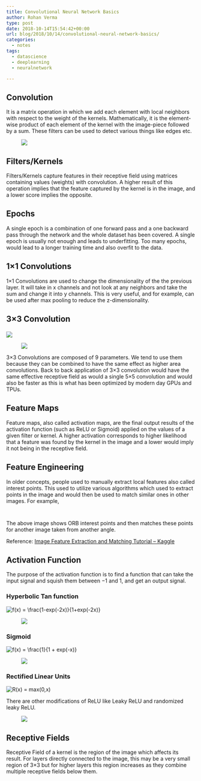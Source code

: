 ```yaml
---
title: Convolutional Neural Network Basics
author: Rohan Verma
type: post
date: 2018-10-14T15:54:42+00:00
url: blog/2018/10/14/convolutional-neural-network-basics/
categories:
  - notes
tags:
  - datascience
  - deeplearning
  - neuralnetwork

---
```

## Convolution

It is a matrix operation in which we add each element with local neighbors with respect to the weight of the kernels. Mathematically, it is the element-wise product of each element of the kernel with the image-piece followed by a sum. These filters can be used to detect various things like edges etc.<figure class="wp-block-image">

![][1]</figure> 

## Filters/Kernels

Filters/Kernels capture features in their receptive field using matrices containing values (weights) with convolution. A higher result of this operation implies that the feature captured by the kernel is in the image, and a lower score implies the opposite.

## Epochs

A single epoch is a combination of one forward pass and a one backward pass through the network and the whole dataset has been covered. A single epoch is usually not enough and leads to underfitting. Too many epochs, would lead to a longer training time and also overfit to the data.

## 1&#215;1 Convolutions

1&#215;1 Convolutions are used to change the dimensionality of the the previous layer. It will take in x channels and not look at any neighbors and take the sum and change it into y channels. This is very useful, and for example, can be used after max pooling to reduce the z-dimensionality.

## 3&#215;3 Convolution<figure class="wp-block-image">

![][2]</figure> <figure class="wp-block-image">![][3]</figure> 

3&#215;3 Convolutions are composed of 9 parameters. We tend to use them because they can be combined to have the same effect as higher area convolutions. Back to back application of 3&#215;3 convolution would have the same effective receptive field as would a single 5&#215;5 convolution and would also be faster as this is what has been optimized by modern day GPUs and TPUs.

## Feature Maps

Feature maps, also called activation maps, are the final output results of the activation function (such as ReLU or Sigmoid) applied on the values of a given filter or kernel. A higher activation corresponds to higher likelihood that a feature was found by the kernel in the image and a lower would imply it not being in the receptive field.

## Feature Engineering

In older concepts, people used to manually extract local features also called interest points. This used to utilize various algorithms which used to extract points in the image and would then be used to match similar ones in other images. For example, <figure class="wp-block-image">

<img src="/wp-content/uploads/2018/10/results___2_0.png" alt="" class="wp-image-429" srcset="/wp-content/uploads/2018/10/results___2_0.png 942w, /wp-content/uploads/2018/10/results___2_0-300x228.png 300w, /wp-content/uploads/2018/10/results___2_0-768x583.png 768w, /wp-content/uploads/2018/10/results___2_0-700x531.png 700w" sizes="(max-width: 942px) 100vw, 942px" /></figure> <figure class="wp-block-image"><img src="/wp-content/uploads/2018/10/results___4_0.png" alt="" class="wp-image-428" srcset="/wp-content/uploads/2018/10/results___4_0.png 942w, /wp-content/uploads/2018/10/results___4_0-300x186.png 300w, /wp-content/uploads/2018/10/results___4_0-768x477.png 768w, /wp-content/uploads/2018/10/results___4_0-700x435.png 700w" sizes="(max-width: 942px) 100vw, 942px" /></figure> 

The above image shows ORB interest points and then matches these points for another image taken from another angle.

Reference: [Image Feature Extraction and Matching Tutorial &#8211; Kaggle][4]

## Activation Function

The purpose of the activation function is to find a function that can take the input signal and squish them between $-1$ and $1$, and get an output signal.

### Hyperbolic Tan function

<img src="//s0.wp.com/latex.php?latex=f%28x%29+%3D+%5Cfrac%7B1-exp%28-2x%29%7D%7B1%2Bexp%28-2x%29%7D+&#038;bg=ffffff&#038;fg=000&#038;s=0" alt="f(x) = &#92;frac{1-exp(-2x)}{1+exp(-2x)} " title="f(x) = &#92;frac{1-exp(-2x)}{1+exp(-2x)} " class="latex" /><figure class="wp-block-image">

![][5]</figure> 

### Sigmoid

<img src="//s0.wp.com/latex.php?latex=f%28x%29+%3D+%5Cfrac%7B1%7D%7B1+%2B+exp%28-x%29%7D+&#038;bg=ffffff&#038;fg=000&#038;s=0" alt="f(x) = &#92;frac{1}{1 + exp(-x)} " title="f(x) = &#92;frac{1}{1 + exp(-x)} " class="latex" /><figure class="wp-block-image">

![][6]</figure> 

### Rectified Linear Units

<img src="//s0.wp.com/latex.php?latex=R%28x%29+%3D+max%280%2Cx%29+&#038;bg=ffffff&#038;fg=000&#038;s=0" alt="R(x) = max(0,x) " title="R(x) = max(0,x) " class="latex" />

There are other modifications of ReLU like Leaky ReLU and randomized leaky ReLU.<figure class="wp-block-image">

![][7]</figure> 

## Receptive Fields

Receptive Field of a kernel is the region of the image which affects its result. For layers directly connected to the image, this may be a very small region of 3&#215;3 but for higher layers this region increases as they combine multiple receptive fields below them.

 [1]: https://cdn-images-1.medium.com/max/1600/0*dRD6PhKOnnCIhz15.jpg
 [2]: https://cdn-images-1.medium.com/max/600/1*1okwhewf5KCtIPaFib4XaA.gif
 [3]: https://www.saama.com/wp-content/uploads/2017/12/01.jpg
 [4]: https://www.kaggle.com/wesamelshamy/tutorial-image-feature-extraction-and-matching
 [5]: https://cdn-images-1.medium.com/max/800/0*VHhGS4NwibecRjIa.png
 [6]: https://cdn-images-1.medium.com/max/800/0*WYB0K0zk1MiIB6xp.png
 [7]: https://cdn-images-1.medium.com/max/800/0*qtfLu9rmtNullrVC.png